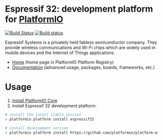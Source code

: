 # Espressif 32: development platform for [PlatformIO](http://platformio.org)
[![Build Status](https://travis-ci.org/platformio/platform-espressif32.svg?branch=develop)](https://travis-ci.org/platformio/platform-espressif32)
[![Build status](https://ci.appveyor.com/api/projects/status/nl087sumhneumse3/branch/develop?svg=true)](https://ci.appveyor.com/project/ivankravets/platform-espressif32/branch/develop)

Espressif Systems is a privately held fabless semiconductor company. They provide wireless communications and Wi-Fi chips which are widely used in mobile devices and the Internet of Things applications.

* [Home](http://platformio.org/platforms/espressif32) (home page in PlatformIO Platform Registry)
* [Documentation](http://docs.platformio.org/page/platforms/espressif32.html) (advanced usage, packages, boards, frameworks, etc.)

# Usage

1. [Install PlatformIO Core](http://docs.platformio.org/en/latest/core.html)
2. Install Espressif 32 development platform:
```bash
# install the latest stable version
> platformio platform install espressif32

# install development version
> platformio platform install https://github.com/platformio/platform-espressif32.git
```
